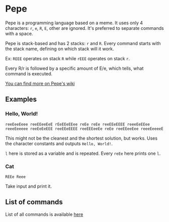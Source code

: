 # Pepe

Pepe is a programming language based on a meme. It uses only 4 characters: `r`, `e`, `R`, `E`, other are ignored. It's preferred to separate commands with a space.

Pepe is stack-based and has 2 stacks: `r` and `R`. Every command starts with the stack name, defining on which stack will it work.

Ex: `REEE` operates on stack `R` while `rEEE` operates on stack `r`.

Every R/r is followed by a specific amount of E/e, which tells, what command is executed.

[You can find more on Pepe's wiki](https://github.com/ArthaTi/Pepe/wiki/Tutorial)

## Examples

### Hello, World!

```
reeEeeEeee reeEEeeEeE rEeEEeEEee reEe reEe reeEEeEEEE reeeEeEEee reeeEeeeee reeEeEeEEE reeEEeEEEE reeEEEeeEe reEe reeEEeeEee reeeEeeeeE
```

This might not be the cleanest and the shortest solution, but works. Uses the character constants and outputs `Hello, World!`.

`l` here is stored as a variable and is repeated. Every `reEe` here prints one `l`.

### Cat

```
REEe Reee 
```

Take input and print it.

## List of commands

List of all commands is available [here](commands.md)
